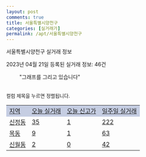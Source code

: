 ```yaml
---
layout: post
comments: true
title: 서울특별시양천구
categories: [실거래가]
permalink: /apt/서울특별시양천구
---
```


서울특별시양천구 실거래 정보

2023년 04월 21일 등록된 실거래 정보: 46건

<!--<script async src="https://pagead2.googlesyndication.com/pagead/js/adsbygoogle.js?client=ca-pub-3485438051770037"
 crossorigin="anonymous"></script>-->

<script type="text/javascript">
  google.charts.load('current', {'packages':['corechart']});
  google.charts.setOnLoadCallback(drawChart);

  function drawChart() {
    var data = google.visualization.arrayToDataTable([['거래일', '매매', '전월세', '전매'], ['21-01', 9, 3, 0], ['21-02', 0, 6, 0], ['21-03', 0, 9, 0], ['21-04', 0, 4, 0], ['21-05', 1, 0, 0], ['21-06', 0, 1, 0], ['21-07', 1, 43, 0], ['21-08', 62, 187, 0], ['21-09', 4, 23, 0], ['21-10', 2, 6, 0], ['21-11', 1, 19, 0], ['21-12', 0, 12, 0], ['22-01', 0, 73, 0], ['22-02', 2, 30, 0], ['22-03', 3, 18, 0], ['22-04', 39, 294, 2], ['22-05', 51, 811, 0], ['22-06', 41, 670, 0], ['22-07', 22, 853, 0], ['22-08', 23, 705, 0], ['22-09', 30, 748, 0], ['22-10', 16, 922, 0], ['22-11', 19, 769, 0], ['22-12', 29, 923, 0], ['23-01', 56, 809, 0], ['23-02', 115, 877, 0], ['23-03', 107, 797, 0], ['23-04', 30, 408, 0]]);

    var options = {
      title: '최근 1년간 유형별 거래량 추이',
      legend: { position: 'bottom' }
    };

    setTimeout(function() {
        var chart = new google.visualization.LineChart(document.getElementById('columnchart_material'));
        chart.draw(data, (options));
        document.getElementById('loading').style.display = 'none';
        var dayLabel = (new Date()).getDay();
        if (dayLabel < 2) {
            sorttable.innerSortFunction.apply(document.getElementById('week'), []);
            sorttable.innerSortFunction.apply(document.getElementById('week'), []);        
        }
        else {
            sorttable.innerSortFunction.apply(document.getElementById('today'), []);
            sorttable.innerSortFunction.apply(document.getElementById('today'), []);
        }
    }, 200);

  }
</script>

<div id="loading" style="z-index:20; display: block; margin-left: 35px">"그래프를 그리고 있습니다"</div>
<div id="columnchart_material" style="width: 95%; margin-left: -35px; display: block"></div>
<!--<div style="width: 95%; margin-left: -35px; display: block">
      <script async src="https://pagead2.googlesyndication.com/pagead/js/adsbygoogle.js?client=ca-pub-3485438051770037"
          crossorigin="anonymous"></script>
      <ins class="adsbygoogle"
          style="display:block"
          data-ad-format="fluid"
          data-ad-layout-key="-fb+5w+4e-db+86"
          data-ad-client="ca-pub-3485438051770037"
          data-ad-slot="1827090281"></ins>
      <script>
          (adsbygoogle = window.adsbygoogle || []).push({});
      </script>
</div>-->
<br>

<font size='small' style='font-size: small;'>컬럼 제목을 누르면 정렬됩니다.</font>
<table class="sortable">
  <tr style='background-color: rgba(114, 132, 186,0.4);'>
    <td id="region"><a href="#">지역</a></td>
    <td id="today"><a href="#">오늘 실거래</a></td>
    <td id="today_new"><a href="#">오늘 신고가</a></td>
    <td id="week"><a href="#">일주일 실거래</a></td>
  </tr>

  
  <tr class="item">
    <td><a href="서울특별시양천구신정동">신정동</a></td>
    <td><a href="서울특별시양천구신정동">35</a></td>
    <td><a href="서울특별시양천구신정동">1</a></td>
    <td><a href="서울특별시양천구신정동">222</a></td>
  </tr>
    

  <tr class="item">
    <td><a href="서울특별시양천구목동">목동</a></td>
    <td><a href="서울특별시양천구목동">9</a></td>
    <td><a href="서울특별시양천구목동">1</a></td>
    <td><a href="서울특별시양천구목동">63</a></td>
  </tr>
    

  <tr class="item">
    <td><a href="서울특별시양천구신월동">신월동</a></td>
    <td><a href="서울특별시양천구신월동">2</a></td>
    <td><a href="서울특별시양천구신월동">0</a></td>
    <td><a href="서울특별시양천구신월동">42</a></td>
  </tr>
    


</table>


    